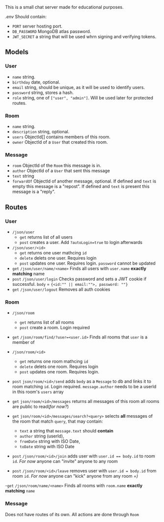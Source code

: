 This is a small chat server made for educational purposes.

*.env* Should contain:
- `PORT` server hosting port.
- `DB_PASSWORD` MongoDB atlas password.
- `JWT_SECRET` a string that will be used whrn signing and verifying tokens.
## Models
### User
- `name` string.
- `birthday` date, optional.
- `email` string, should be unique, as it will be used to identify users.
- `password` string, stores a hash.
- `role` string, one of `["user", "admin"]`. Will be used later for protected routes.

### Room
- `name` string.
- `description` string, optional.
- `users` ObjectId[] contains members of this room.
- `owner` ObjectId of a `User` that created this room.
### Message
- `room` ObjectId of the `Room` this message is in.
- `author` ObjectId of a `User` that sent this message
- `text` string
- `forwardOf` ObjectId of another message, optional.
If defined and `text` is empty this message is a "repost".
If defined and `text` is present this message is a "reply".
## Routes
### User
- `/json/user`
	- `get` returns list of all users
	- `post` creates a user. Add `?autoLogin=true` to login afterwards
- `/json/user/<id>`
	- `get` returns one user mathcing `id`
	- `delete` delets one user. Requires login
	- `post` updates one user. Requires login. 
	`password` cannot be updated
- `get` `/json/user/name/<name>` Finds all users with `user.name` **exactly matching** name
- `post` `/json/user/login` Checks password and sets a JWT cookie if successful.
 `body` = `{<id:"" || email:"">, password: ""}`
- `get` `/json/user/logout` Removes all auth cookies

### Room
- `/json/room`
	- `get` returns list of all rooms
	- `post` create a room. Login required
- `get` `/json/room/find/?user=<user.id>` Finds all rooms that `user` is a member of
- `/json/room/<id>`
	- `get` returns one room mathcing `id`
	- `delete` delets one room. Requires login
	- `post` updates one room. Requires login. 
- `post` `json/room/<id>/send` adds `body` as a `Message` to db and links it to room matching `id`. Login required. `message.author` needs to be a userId in this room's `users` array

- `get` `json/room/<id>/messages` returns all messages of this room
all rooms are public to read(_for now?_)
- `get` `json/room/<id>/messages/search?<query>` selects **all** messages of the room that match `query`, that may contain:
	- `text` a string that `message.text` should **contain**
	- `author` string (userId),
	- `fromDate` string with ISO Date,
	- `toDate` string with ISO Date
- `post` `/json/room/<id>/join` adds user with `user.id == body.id` to room `id`. _For now_ anyone can "invite" anyone to any room
- `post` `/json/room/<id>/leave` removes user with `user.id = body.id` from room `id`. _For now_ anyone can "kick" anyone from any room _=)_

-`get` `/json/room/name/<name>` Finds all rooms with `room.name` **exactly matching** `name`

### Message
Does not have routes of its own. All actions are done through `Room`

